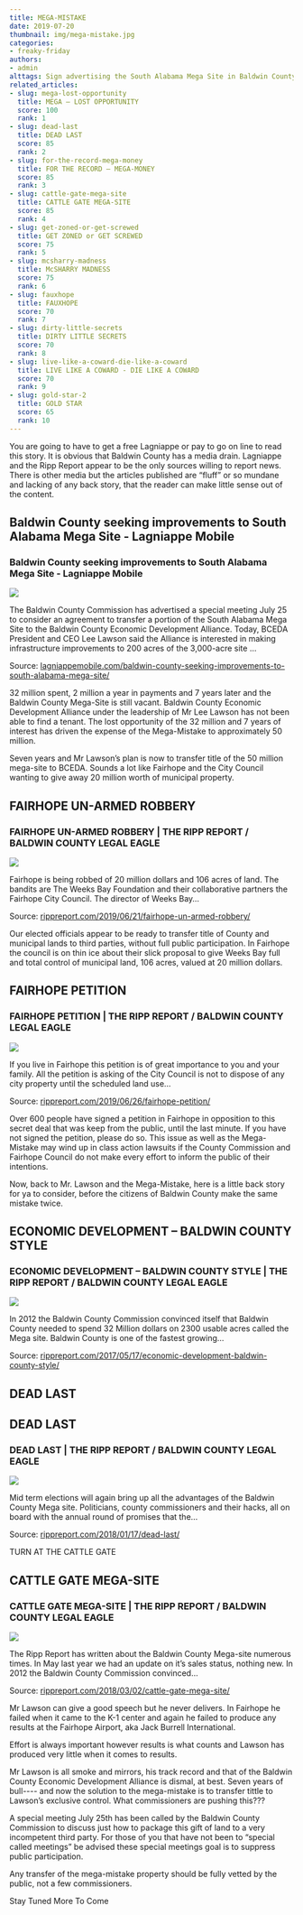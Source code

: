 ```yaml
---
title: MEGA-MISTAKE
date: 2019-07-20
thumbnail: img/mega-mistake.jpg
categories:
- freaky-friday
authors:
- admin
alttags: Sign advertising the South Alabama Mega Site in Baldwin County; includes QR code & contact info, alongside a humorous OOP...
related_articles:
- slug: mega-lost-opportunity
  title: MEGA — LOST OPPORTUNITY
  score: 100
  rank: 1
- slug: dead-last
  title: DEAD LAST
  score: 85
  rank: 2
- slug: for-the-record-mega-money
  title: FOR THE RECORD — MEGA-MONEY
  score: 85
  rank: 3
- slug: cattle-gate-mega-site
  title: CATTLE GATE MEGA-SITE
  score: 85
  rank: 4
- slug: get-zoned-or-get-screwed
  title: GET ZONED or GET SCREWED
  score: 75
  rank: 5
- slug: mcsharry-madness
  title: McSHARRY MADNESS
  score: 75
  rank: 6
- slug: fauxhope
  title: FAUXHOPE
  score: 70
  rank: 7
- slug: dirty-little-secrets
  title: DIRTY LITTLE SECRETS
  score: 70
  rank: 8
- slug: live-like-a-coward-die-like-a-coward
  title: LIVE LIKE A COWARD - DIE LIKE A COWARD
  score: 70
  rank: 9
- slug: gold-star-2
  title: GOLD STAR
  score: 65
  rank: 10
---
```

You are going to have to get a free Lagniappe or pay to go on line to read this story. It is obvious that Baldwin County has a media drain. Lagniappe and the Ripp Report appear to be the only sources willing to report news. There is other media but the articles published are “fluff” or so mundane and lacking of any back story, that the reader can make little sense out of the content.

<div class="link-preview">

## Baldwin County seeking improvements to South Alabama Mega Site - Lagniappe Mobile

### Baldwin County seeking improvements to South Alabama Mega Site - Lagniappe Mobile

![](https://lagniappemobile.com/wp-content/uploads/2018/01/BB5_MegaSite.jpg)

The Baldwin County Commission has advertised a special meeting July 25 to consider an agreement to transfer a portion of the South Alabama Mega Site to the Baldwin County Economic Development Alliance. Today, BCEDA President and CEO Lee Lawson said the Alliance is interested in making infrastructure improvements to 200 acres of the 3,000-acre site …

Source: [lagniappemobile.com/baldwin-county-seeking-improvements-to-south-alabama-mega-site/](https://lagniappemobile.com/baldwin-county-seeking-improvements-to-south-alabama-mega-site/)

</div>
32 million spent, 2 million a year in payments and 7 years later and the Baldwin County Mega-Site is still vacant. Baldwin County Economic Development Alliance under the leadership of Mr Lee Lawson has not been able to find a tenant. The lost opportunity of the 32 million and 7 years of interest has driven the expense of the Mega-Mistake to approximately 50 million.

Seven years and Mr Lawson’s plan is now to transfer title of the 50 million mega-site to BCEDA. Sounds a lot like Fairhope and the City Council wanting to give away 20 million worth of municipal property.

<div class="link-preview">

## FAIRHOPE UN-ARMED ROBBERY

### FAIRHOPE UN-ARMED ROBBERY | THE RIPP REPORT / BALDWIN COUNTY LEGAL EAGLE

![](https://cdn.rippreport.com/money.png)

Fairhope is being robbed of 20 million dollars and 106 acres of land. The bandits are The Weeks Bay Foundation and their collaborative partners the Fairhope City Council. The director of Weeks Bay…

Source: [rippreport.com/2019/06/21/fairhope-un-armed-robbery/](https://rippreport.com/fairhope-un-armed-robbery/)

</div>
Our elected officials appear to be ready to transfer title of County and municipal lands to third parties, without full public participation. In Fairhope the council is on thin ice about their slick proposal to give Weeks Bay full and total control of municipal land, 106 acres, valued at 20 million dollars.

<div class="link-preview">

## FAIRHOPE PETITION

### FAIRHOPE PETITION | THE RIPP REPORT / BALDWIN COUNTY LEGAL EAGLE

![](https://cdn.rippreport.com/pen-1.png)

If you live in Fairhope this petition is of great importance to you and your family. All the petition is asking of the City Council is not to dispose of any city property until the scheduled land use…

Source: [rippreport.com/2019/06/26/fairhope-petition/](https://rippreport.com/fairhope-petition/)

</div>
Over 600 people have signed a petition in Fairhope in opposition to this secret deal that was keep from the public, until the last minute. If you have not signed the petition, please do so. This issue as well as the Mega-Mistake may wind up in class action lawsuits if the County Commission and Fairhope Council do not make every effort to inform the public of their intentions.

Now, back to Mr. Lawson and the Mega-Mistake, here is a little back story for ya to consider, before the citizens of Baldwin County make the same mistake twice.

<div class="link-preview">

## ECONOMIC DEVELOPMENT – BALDWIN COUNTY STYLE

### ECONOMIC DEVELOPMENT – BALDWIN COUNTY STYLE | THE RIPP REPORT / BALDWIN COUNTY LEGAL EAGLE

![](https://cdn.rippreport.com/mega-site.jpg)

In 2012 the Baldwin County Commission convinced itself that Baldwin County needed to spend 32 Million dollars on 2300 usable acres called the Mega site. Baldwin County is one of the fastest growing…

Source: [rippreport.com/2017/05/17/economic-development-baldwin-county-style/](https://rippreport.com/economic-development-baldwin-county-style/)

</div>
<div class="link-preview">

## DEAD LAST

## DEAD LAST

### DEAD LAST | THE RIPP REPORT / BALDWIN COUNTY LEGAL EAGLE

![](https://cdn.rippreport.com/mega-site.jpg)

Mid term elections will again bring up all the advantages of the Baldwin County Mega site. Politicians, county commissioners and their hacks, all on board with the annual round of promises that the…

Source: [rippreport.com/2018/01/17/dead-last/](https://rippreport.com/dead-last/)

</div>
TURN AT THE CATTLE GATE

<div class="link-preview">

## CATTLE GATE MEGA-SITE

### CATTLE GATE MEGA-SITE | THE RIPP REPORT / BALDWIN COUNTY LEGAL EAGLE

![](https://cdn.rippreport.com/cow.jpg)

The Ripp Report has written about the Baldwin County Mega-site numerous times. In May last year we had an update on it’s sales status, nothing new. In 2012 the Baldwin County Commission convinced…

Source: [rippreport.com/2018/03/02/cattle-gate-mega-site/](https://rippreport.com/cattle-gate-mega-site/)

</div>
Mr Lawson can give a good speech but he never delivers. In Fairhope he failed when it came to the K-1 center and again he failed to produce any results at the Fairhope Airport, aka Jack Burrell International.

Effort is always important however results is what counts and Lawson has produced very little when it comes to results.

Mr Lawson is all smoke and mirrors, his track record and that of the Baldwin County Economic Development Alliance is dismal, at best. Seven years of bull---- and now the solution to the mega-mistake is to transfer tittle to Lawson’s exclusive control. What commissioners are pushing this???

A special meeting July 25th has been called by the Baldwin County Commission to discuss just how to package this gift of land to a very incompetent third party. For those of you that have not been to “special called meetings” be advised these special meetings goal is to suppress public participation.

Any transfer of the mega-mistake property should be fully vetted by the public, not a few commissioners.

Stay Tuned More To Come

